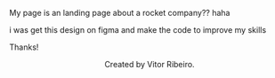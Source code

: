 <p>My page is an landing page about a rocket company?? haha</p>

<p>i was get this design on figma and make the code to improve my skills</p>

<p>Thanks!</p>

<p align='center'>Created by Vitor Ribeiro.</p>